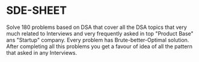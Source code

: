 # SDE-SHEET

Solve 180 problems based on DSA that cover all the DSA topics that very much related to Interviews and very frequently asked in top "Product Base" ans "Startup" company.
Every problem has Brute-better-Optimal solution.
After completing all this problems you get a favour of idea of all the pattern that asked in any Interviews.
